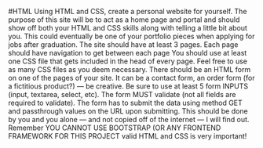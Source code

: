 #HTML
Using HTML and CSS, create a personal website for yourself. The purpose of this site will be to act as a home page and portal and should show off both your HTML and CSS skills along with telling a little bit about you. This could eventually be one of your portfolio pieces when applying for jobs after graduation.
The site should have at least 3 pages. Each page should have navigation to get between each page
You should use at least one CSS file that gets included in the head of every page. Feel free to use as many CSS files as you deem necessary.
There should be an HTML form on one of the pages of your site. It can be a contact form, an order form (for a fictitious product?) — be creative. Be sure to use at least 5 form INPUTS (input, textarea, select, etc). The form MUST validate (not all fields are required to validate).
The form has to submit the data using method GET and passthrough values on the URL upon submitting.
This should be done by you and you alone — and not copied off of the internet — I will find out.
Remember YOU CANNOT USE BOOTSTRAP (OR ANY FRONTEND FRAMEWORK FOR THIS PROJECT valid HTML and CSS is very important!
